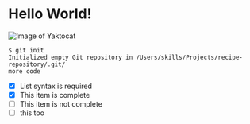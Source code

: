 # Hello World!
![Image of Yaktocat](https://octodex.github.com/images/yaktocat.png)
```
$ git init
Initialized empty Git repository in /Users/skills/Projects/recipe-repository/.git/
more code
```
- [x] List syntax is required
- [x] This item is complete
- [ ] This item is not complete
- [ ] this too
